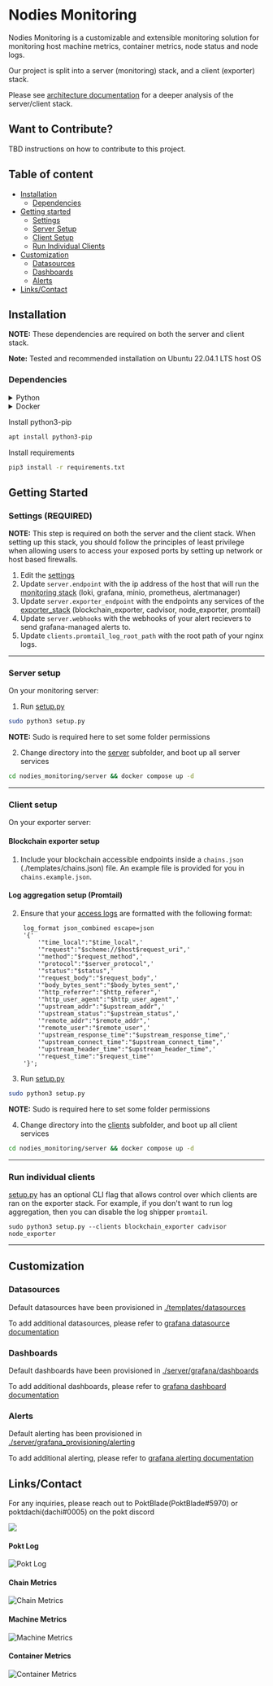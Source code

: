 # Nodies Monitoring

Nodies Monitoring is a customizable and extensible monitoring solution for monitoring host machine metrics, container metrics, node status and node logs. 

Our project is split into a server (monitoring) stack, and a client (exporter) stack.

Please see [architecture documentation](./architecture.md) for a deeper analysis of the server/client stack.

## Want to Contribute?
TBD instructions on how to contribute to this project.

## Table of content

- [Installation](#installation)
    - [Dependencies](#dependencies)
- [Getting started](#getting-started)
    - [Settings](#settings-required)
    - [Server Setup](#server-setup)
    - [Client Setup](#client-setup)
    - [Run Individual Clients](#run-individual-clients)
- [Customization](#customization)
    - [Datasources](#datasources)
    - [Dashboards](#dashboards)
    - [Alerts](#alerts)
- [Links/Contact](#linkscontact)

## Installation

**NOTE:** These dependencies are required on both the server and client stack.

**Note:** Tested and recommended installation on Ubuntu 22.04.1 LTS host OS

### Dependencies

<details>
<summary>Python</summary>

<a href="https://www.python.org/downloads/release/python-3106/">Python 3.10.6</a>

</details>

<details>
<summary>Docker</summary>

Uninstall existing docker
```bash
sudo apt-get remove docker docker-engine docker.io containerd runc
```

Install required packages
```bash
sudo apt-get update
sudo apt-get install \
    ca-certificates \
    curl \
    gnupg \
    lsb-release
```

Add docker official GPG key
```bash
sudo mkdir -p /etc/apt/keyrings
curl -fsSL https://download.docker.com/linux/ubuntu/gpg | sudo gpg --dearmor -o /etc/apt/keyrings/docker.gpg
```

Setup docker repo
```bash
echo \
  "deb [arch=$(dpkg --print-architecture) signed-by=/etc/apt/keyrings/docker.gpg] https://download.docker.com/linux/ubuntu \
  $(lsb_release -cs) stable" | sudo tee /etc/apt/sources.list.d/docker.list > /dev/null
```

Update apt package index
```bash
sudo apt-get update
```

Install latest docker
```bash
sudo apt-get install docker-ce docker-ce-cli containerd.io docker-compose-plugin
```
</details>

Install python3-pip
```bash
apt install python3-pip
```

Install requirements
```bash
pip3 install -r requirements.txt
```

## Getting Started

### Settings (REQUIRED)

**NOTE:** This step is required on both the server and the client stack. When setting up this stack, you should follow the principles of least privilege when allowing users to access your exposed ports by setting up network or host based firewalls.

1. Edit the [settings](settings.yml)
2. Update `server.endpoint` with the ip address of the host that will run the [monitoring stack](./server) (loki, grafana, minio, prometheus, alertmanager)
3. Update `server.exporter_endpoint` with the endpoints any services of the [exporter_stack](./clients) (blockchain_exporter, cadvisor, node_exporter, promtail)
4. Update `server.webhooks` with the webhooks of your alert recievers to send grafana-managed alerts to.
5. Update `clients.promtail_log_root_path` with the root path of your nginx logs.

---

### Server setup 

On your monitoring server:

1. Run [setup.py](setup.py)
```bash
sudo python3 setup.py
```
**NOTE:** Sudo is required here to set some folder permissions

2. Change directory into the [server](./server) subfolder, and boot up all server services
```bash
cd nodies_monitoring/server && docker compose up -d
```
----

### Client setup

On your exporter server:

#### Blockchain exporter setup

1. Include your blockchain accessible endpoints inside a `chains.json` (./templates/chains.json) file. An example file is provided for you in `chains.example.json`.

#### Log aggregation setup (Promtail)
2. Ensure that your [access logs](https://docs.nginx.com/nginx/admin-guide/monitoring/logging/) are formatted with the following format:
```
    log_format json_combined escape=json
    '{'
        '"time_local":"$time_local",'
        '"request":"$scheme://$host$request_uri",'
        '"method":"$request_method",'
        '"protocol":"$server_protocol",'
        '"status":"$status",'
        '"request_body":"$request_body",'
        '"body_bytes_sent":"$body_bytes_sent",'
        '"http_referrer":"$http_referer",'
        '"http_user_agent":"$http_user_agent",'
        '"upstream_addr":"$upstream_addr",'
        '"upstream_status":"$upstream_status",'
        '"remote_addr":"$remote_addr",'
        '"remote_user":"$remote_user",'
        '"upstream_response_time":"$upstream_response_time",'
        '"upstream_connect_time":"$upstream_connect_time",'
        '"upstream_header_time":"$upstream_header_time",'
        '"request_time":"$request_time"'
    '}';
```

3. Run [setup.py](setup.py)
```bash
sudo python3 setup.py
```
**NOTE:** Sudo is required here to set some folder permissions

4. Change directory into the [clients](./clients) subfolder, and boot up all client services
```bash
cd nodies_monitoring/server && docker compose up -d
```
----

### Run individual clients
 [setup.py](setup.py) has an optional CLI flag that allows control over which clients are ran on the exporter stack. For example, if you don't want to run log aggregation, then you can disable the log shipper `promtail`.

`sudo python3 setup.py --clients blockchain_exporter cadvisor node_exporter`

---

## Customization

### Datasources

Default datasources have been provisioned in [./templates/datasources](./templates/datasources)

To add additional datasources, please refer to [grafana datasource documentation](https://grafana.com/docs/grafana/latest/administration/provisioning/#data-sources)

### Dashboards

Default dashboards have been provisioned in [./server/grafana/dashboards](./server/grafana/dashboards)

To add additional dashboards, please refer to [grafana dashboard documentation](https://grafana.com/docs/grafana/latest/administration/provisioning/#dashboards)

### Alerts

Default alerting has been provisioned in [./server/grafana_provisioning/alerting](./server/grafana_provisioning/alerting)

To add additional alerting, please refer to [grafana alerting documentation](https://grafana.com/docs/grafana/latest/administration/provisioning/#alerting)

## Links/Contact

For any inquiries, please reach out to PoktBlade(PoktBlade#5970) or poktdachi(dachi#0005) on the pokt discord

[![](https://dcbadge.vercel.app/api/server/pokt)](https://discord.gg/pokt)

#### Pokt Log

![Pokt Log](documentation/dashboards/pokt_log.png)


#### Chain Metrics

![Chain Metrics](documentation/dashboards/chain_metrics.png)


#### Machine Metrics

![Machine Metrics](documentation/dashboards/machine_metrics.png)

#### Container Metrics

![Container Metrics](documentation/dashboards/container_metrics.png)

